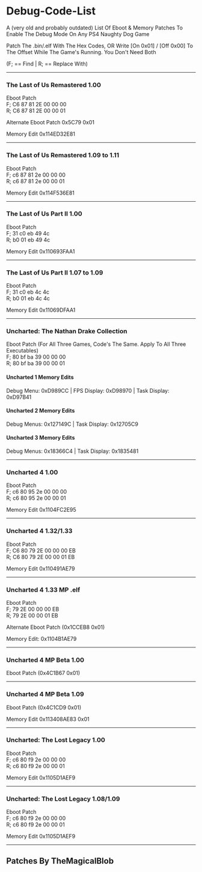 # Debug-Code-List
A (very old and probably outdated) List Of Eboot &amp; Memory Patches To Enable The Debug Mode On Any PS4 Naughty Dog Game

Patch The .bin/.elf With The Hex Codes, OR Write [On 0x01] / [Off 0x00] To The Offset While The Game's Running. You Don't Need Both

(F; == Find | R; == Replace With)
_________________________________
### The Last of Us Remastered 1.00

Eboot Patch  
F; C6 87 81 2E 00 00 00  
R; C6 87 81 2E 00 00 01

Alternate Eboot Patch 0x5C79 0x01

Memory Edit 
0x114ED32E81
____________
### The Last of Us Remastered 1.09 to 1.11

Eboot Patch  
F; c6 87 81 2e 00 00 00  
R; c6 87 81 2e 00 00 01


Memory Edit
0x114F536E81
_____________
### The Last of Us Part II 1.00

Eboot Patch  
F; 31 c0 eb 49 4c  
R; b0 01 eb 49 4c


Memory Edit
0x110693FAA1
____________
### The Last of Us Part II 1.07 to 1.09

Eboot Patch  
F; 31 c0 eb 4c 4c  
R; b0 01 eb 4c 4c


Memory Edit
0x11069DFAA1
____________
### Uncharted: The Nathan Drake Collection

Eboot Patch (For All Three Games, Code's The Same. Apply To All Three Executables)  
F; 80 bf ba 39 00 00 00  
R; 80 bf ba 39 00 00 01
  
  
#### Uncharted 1 Memory Edits
Debug Menu: 0xD989CC | FPS Display: 0xD98970 | Task Display: 0xD97B41


#### Uncharted 2 Memory Edits
Debug Menus: 0x127149C | Task Display: 0x12705C9


#### Uncharted 3 Memory Edits
Debug Menus: 0x18366C4 | Task Display: 0x1835481
______________________________________________
### Uncharted 4 1.00

Eboot Patch  
F; c6 80 95 2e 00 00 00  
R; c6 80 95 2e 00 00 01

Memory Edit
0x1104FC2E95
____________
### Uncharted 4 1.32/1.33

Eboot Patch  
F; C6 80 79 2E 00 00 00 EB  
R; C6 80 79 2E 00 00 01 EB

Memory Edit
0x110491AE79
____________
### Uncharted 4 1.33 MP .elf 

Eboot Patch  
F; 79 2E 00 00 00 EB  
R; 79 2E 00 00 01 EB


Alternate Eboot Patch (0x1CCEB8 0x01)

Memory Edit: 0x1104B1AE79
____________________
### Uncharted 4 MP Beta 1.00

Eboot Patch (0x4C1B67 0x01)
___________________________
### Uncharted 4 MP Beta 1.09

Eboot Patch (0x4C1CD9 0x01)

Memory Edit 0x113408AE83 0x01
___________________________
### Uncharted: The Lost Legacy 1.00

Eboot Patch  
F; c6 80 f9 2e 00 00 00  
R; c6 80 f9 2e 00 00 01


Memory Edit
0x1105D1AEF9
____________
### Uncharted: The Lost Legacy 1.08/1.09

Eboot Patch  
F; c6 80 f9 2e 00 00 00  
R; c6 80 f9 2e 00 00 01


Memory Edit
0x1105D1AEF9
_____________

## Patches By TheMagicalBlob
